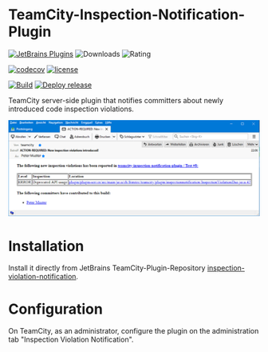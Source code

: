 # TeamCity-Inspection-Notification-Plugin
[![JetBrains Plugins](https://img.shields.io/jetbrains/plugin/v/12382)](https://plugins.jetbrains.com/plugin/12382-inspection-violation-notification)
![Downloads](https://img.shields.io/jetbrains/plugin/d/12382)
![Rating](https://img.shields.io/jetbrains/plugin/r/rating/12382)

[![codecov](https://codecov.io/gh/frimtec/teamcity-inspection-notification-plugin/branch/master/graph/badge.svg?token=PA2AUVHJNI)](https://codecov.io/gh/frimtec/teamcity-inspection-notification-plugin)
[![license](https://img.shields.io/badge/License-Apache%202.0-blue.svg)](https://opensource.org/licenses/Apache-2.0)

[![Build](https://github.com/frimtec/teamcity-inspection-notification-plugin/workflows/Build/badge.svg)](https://github.com/frimtec/teamcity-inspection-notification-plugin/actions?query=workflow%3ABuild)
[![Deploy release](https://github.com/frimtec/teamcity-inspection-notification-plugin/workflows/Deploy%20release/badge.svg)](https://github.com/frimtec/teamcity-inspection-notification-plugin/actions?query=workflow%3A%22Deploy+release%22)

TeamCity server-side plugin that notifies committers about newly introduced code inspection violations.

![Screen shot of app](images/email.png "Screen shot of the notification")

# Installation

Install it directly from JetBrains TeamCity-Plugin-Repository [inspection-violation-notification](https://plugins.jetbrains.com/plugin/12382-inspection-violation-notification).

# Configuration

On TeamCity, as an administrator, configure the plugin on the administration tab "Inspection Violation Notification".
